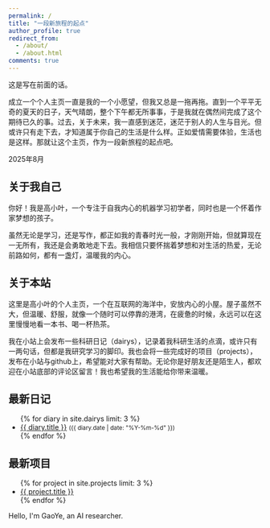 ```yaml
---
permalink: /
title: "一段新旅程的起点"
author_profile: true
redirect_from: 
  - /about/
  - /about.html
comments: true
---
```


<div class="lang-zh">
  
这是写在前面的话。

成立一个个人主页一直是我的一个小愿望，但我又总是一拖再拖。直到一个平平无奇的夏天的日子，天气晴朗，整个下午都无所事事，于是我就在偶然间完成了这个期待已久的事。过去，关于未来，我一直感到迷茫，迷茫于别人的人生与目光。但或许只有走下去，才知道属于你自己的生活是什么样。正如爱情需要体验，生活也是这样。那就让这个主页，作为一段新旅程的起点吧。

2025年8月

## 关于我自己

你好！我是高小叶，一个专注于自我内心的机器学习初学者，同时也是一个怀着作家梦想的孩子。

虽然无论是学习，还是写作，都正如我的青春时光一般，才刚刚开始，但就算现在一无所有，我还是会勇敢地走下去。我相信只要怀揣着梦想和对生活的热爱，无论前路如何，都有一盏灯，温暖我的内心。

## 关于本站

这里是高小叶的个人主页，一个在互联网的海洋中，安放内心的小屋。屋子虽然不大，但温暖、舒服，就像一个随时可以停靠的港湾，在疲惫的时候，永远可以在这里慢慢地看一本书、喝一杯热茶。

我在小站上会发布一些科研日记（dairys），记录着我科研生活的点滴，或许只有一两句话，但都是我研究学习的脚印。我也会将一些完成好的项目（projects），发布在小站与github上，希望能对大家有帮助。无论你是好朋友还是陌生人，都欢迎在小站底部的评论区留言！我也希望我的生活能给你带来温暖。

## 最新日记
<ul class="archive__item-list">
{% for diary in site.dairys limit: 3 %}
<li><a href="{{ diary.url | relative_url }}">{{ diary.title }}</a> <small>({{ diary.date | date: "%Y-%m-%d" }})</small></li>
{% endfor %}
</ul>

## 最新项目
<ul class="archive__item-list">
{% for project in site.projects limit: 3 %}
<li><a href="{{ project.url | relative_url }}">{{ project.title }}</a></li>
{% endfor %}
</ul>

</div>

<div class="lang-en">
  Hello, I'm GaoYe, an AI researcher.
</div>
